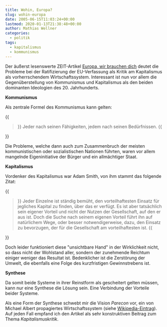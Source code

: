 ```yaml
---
title: Wohin, Europa?
slug: wohin-europa
date: 2005-06-15T11:03:24+00:00
lastmod: 2020-01-13T21:38:48+00:00
author: Mathias Wellner
categories:
  - politik
tags:
  - kapitalismus
  - kommunismus
---
```

Der äußerst lesenswerte ZEIT-Artikel [Europa, wir brauchen dich](http://www.zeit.de/2005/24/Kapitalismus_6) deutet die Probleme bei der Ratifizierung der EU-Verfassung als Kritik am Kapitalismus als vorherrschendem Wirtschaftssystem. Interessant ist nun vor allem die Gegenüberstellung von Kommunismus und Kapitalismus als den beiden dominanten Ideologien des 20. Jahrhunderts.
<!--more-->

**Kommunismus**

Als zentrale Formel des Kommunismus kann gelten:

{{<blockquote>}}
Jeder nach seinen Fähigkeiten, jedem nach seinen Bedürfnissen. 
{{</blockquote>}}

Die Probleme, welche dann auch zum Zusammenbruch der meisten kommunistischen oder sozialistischen Nationen führten, waren vor allem mangelnde Eigeninitiative der Bürger und ein allmächtiger Staat.

**Kapitalismus**

Vordenker des Kapitalismus war Adam Smith, von ihm stammt das folgende Zitat:

{{<blockquote>}}
Jeder Einzelne ist ständig bemüht, den vorteilhaftesten Einsatz für jegliches Kapital zu finden, über das er verfügt. Es ist aber tatsächlich sein eigener Vorteil und nicht der Nutzen der Gesellschaft, auf den er aus ist. Doch die Suche nach seinem eigenen Vorteil führt ihn auf natürlichem Wege, oder besser notwendigerweise, dazu, den Einsatz zu bevorzugen, der für die Gesellschaft am vorteilhaftesten ist. 
{{</blockquote>}}

Doch leider funktioniert diese "unsichtbare Hand" in der Wirklichkeit nicht, so dass nicht der Wohlstand aller, sondern der zunehmende Reichtum einiger weniger das Resultat ist. Bedenklicher ist die Zerstörung der Umwelt, die ebenfalls eine Folge des kurzfristigen Gewinnstrebens ist.

**Synthese**

Da somit beide Systeme in ihrer Reinstform als gescheitert gelten müssen, kann nur eine Synthese die Lösung sein. Eine Verbindung der Vorteile beider Systeme.

Als eine Form der Synthese schwebt mir die Vision _Parecon_ vor, ein von Michael Albert propagiertes Wirtschaftssystem (siehe [Wikipedia-Eintrag](https://de.wikipedia.org/wiki/Parecon)). Auf jeden Fall empfand ich den Artikel als sehr konstruktiven Beitrag zum Thema _Kapitalismuskritik_.